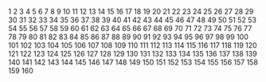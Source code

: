 1 
2 
3 
4 
5 
6 
7 
8 
9 
10 
11 
12 
13 
14 
15 
16 
17 
18 
19 
20 
21 
22 
23 
24 
25 
26 
27 
28 
29 
30 
31 
32 
33 
34 
35 
36 
37 
38 
39 
40 
41 
42 
43 
44 
45 
46 
47 
48 
49 
50 
51 
52 
53 
54 
55 
56 
57 
58 
59 
60 
61 
62 
63 
64 
65 
66 
67 
68 
69 
70 
71 
72 
73 
74 
75 
76 
77 
78 
79 
80 
81 
82 
83 
84 
85 
86 
87 
88 
89 
90 
91 
92 
93 
94 
95 
96 
97 
98 
99 
100 
101 
102 
103 
104 
105 
106 
107 
108 
109 
110 
111 
112 
113 
114 
115 
116 
117 
118 
119 
120 
121 
122 
123 
124 
125 
126 
127 
128 
129 
130 
131 
132 
133 
134 
135 
136 
137 
138 
139 
140 
141 
142 
143 
144 
145 
146 
147 
148 
149 
150 
151 
152 
153 
154 
155 
156 
157 
158 
159 
160 